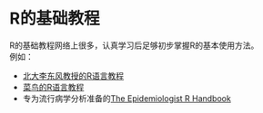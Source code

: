 # R的基础教程
R的基础教程网络上很多，认真学习后足够初步掌握R的基本使用方法。  
例如：
- [北大李东风教授的R语言教程](https://www.math.pku.edu.cn/teachers/lidf/docs/Rbook/html/_Rbook/index.html)
- [菜鸟的R语言教程](https://www.runoob.com/r/r-tutorial.html)
- 专为流行病学分析准备的[The Epidemiologist R Handbook](https://epirhandbook.com/en/index.html)  
